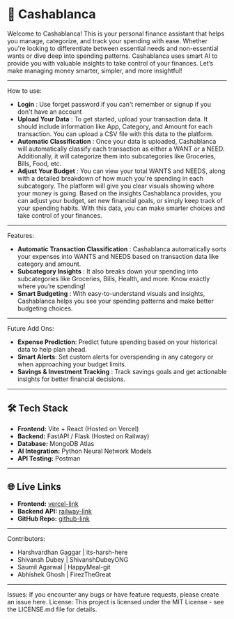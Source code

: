 # 🚀 Cashablanca

Welcome to Cashablanca! This is your personal finance assistant that helps you manage, categorize, and track your spending with ease. Whether you're looking to differentiate between essential needs and non-essential wants or dive deep into spending patterns. Cashablanca uses smart AI to provide you with valuable insights to take control of your finances. Let’s make managing money smarter, simpler, and more insightful!

---

How to use:
- **Login** : Use forget password if you can't remember or signup if you don't have an account
- **Upload Your Data** : To get started, upload your transaction data. It should include information like App, Category, and Amount for each transaction. You can upload a CSV file with this data to the platform.
- **Automatic Classification** : Once your data is uploaded, Cashablanca will automatically classify each transaction as either a WANT or a NEED. Additionally, it will categorize them into subcategories like Groceries, Bills, Food, etc.
- **Adjust Your Budget** : You can view your total WANTS and NEEDS, along with a detailed breakdown of how much you're spending in each subcategory. The platform will give you clear visuals showing where your money is going. Based on the insights Cashablanca provides, you can adjust your budget, set new financial goals, or simply keep track of your spending habits. With this data, you can make smarter choices and take control of your finances.

---

Features:
- **Automatic Transaction Classification** : Cashablanca automatically sorts your expenses into WANTS and NEEDS based on transaction data like category and amount.
- **Subcategory Insights** : It also breaks down your spending into subcategories like Groceries, Bills, Health, and more. Know exactly where you’re spending!
- **Smart Budgeting** : With easy-to-understand visuals and insights, Cashablanca helps you see your spending patterns and make better budgeting choices.

---

Future Add Ons:
- **Expense Prediction**: Predict future spending based on your historical data to help plan ahead.
- **Smart Alerts**: Set custom alerts for overspending in any category or when approaching your budget limits.
- **Savings & Investment Tracking** : Track savings goals and get actionable insights for better financial decisions.

---

## 🛠️ Tech Stack

- **Frontend:** Vite + React (Hosted on Vercel)
- **Backend:** FastAPI / Flask (Hosted on Railway)
- **Database:** MongoDB Atlas
- **AI Integration:** Python Neural Network Models
- **API Testing:** Postman

---

## 🌐 Live Links

- **Frontend:** [vercel-link](https://your-project.vercel.app)
- **Backend API:** [railway-link](https://your-api.up.railway.app)
- **GitHub Repo:** [github-link](https://github.com/your/repo)

---

Contributors: 
- Harshvardhan Gaggar  | its-harsh-here
- Shivansh Dubey       | ShivanshDubeyONG
- Saumil Agarwal       | HappyMeal-git
- Abhishek Ghosh       | FirezTheGreat

---

Issues: If you encounter any bugs or have feature requests, please create an issue here.
License: This project is licensed under the MIT License - see the LICENSE.md file for details.
